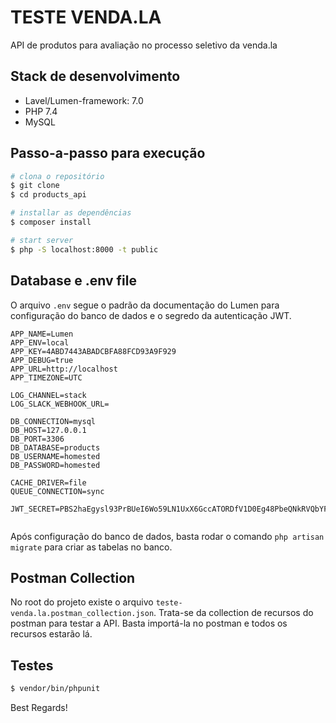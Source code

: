 # TESTE VENDA.LA 

API de produtos para avaliação no processo seletivo da venda.la

## Stack de desenvolvimento

- Lavel/Lumen-framework: 7.0
- PHP 7.4
- MySQL

## Passo-a-passo para execução

```bash
# clona o repositório
$ git clone
$ cd products_api

# installar as dependências 
$ composer install

# start server
$ php -S localhost:8000 -t public
```
## Database e .env file

O arquivo `.env` segue o padrão da documentação do Lumen para configuração do banco de dados
e o segredo da autenticação JWT.

```
APP_NAME=Lumen
APP_ENV=local
APP_KEY=4ABD7443ABADCBFA88FCD93A9F929
APP_DEBUG=true
APP_URL=http://localhost
APP_TIMEZONE=UTC

LOG_CHANNEL=stack
LOG_SLACK_WEBHOOK_URL=

DB_CONNECTION=mysql
DB_HOST=127.0.0.1
DB_PORT=3306
DB_DATABASE=products
DB_USERNAME=homested
DB_PASSWORD=homested

CACHE_DRIVER=file
QUEUE_CONNECTION=sync

JWT_SECRET=PBS2haEgysl93PrBUeI6Wo59LN1UxX6GccATORDfV1D0Eg48PbeQNkRVQbYFp7UI


```

Após configuração do banco de dados, basta rodar o comando `php artisan migrate` para criar as tabelas no banco.

## Postman Collection

No root do projeto existe o arquivo `teste-venda.la.postman_collection.json`. Trata-se da collection de recursos do postman para testar a API. Basta importá-la no postman e todos os recursos estarão lá.


## Testes

```bash
$ vendor/bin/phpunit
```

Best Regards!
